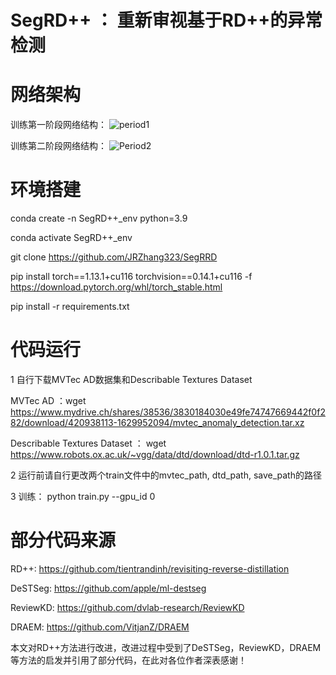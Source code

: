# SegRD++ ： 重新审视基于RD++的异常检测

# 网络架构

训练第一阶段网络结构：
![period1](https://github.com/JRZhang323/SegRRD/assets/168359661/5c64113e-09cb-4154-81ab-3e7c77e3cfee)

训练第二阶段网络结构：
![Period2](https://github.com/JRZhang323/SegRRD/assets/168359661/3b44757c-37e7-4b47-b755-82e0e8846f03)


# 环境搭建

conda create -n SegRD++_env python=3.9

conda activate SegRD++_env

git clone https://github.com/JRZhang323/SegRRD

pip install torch==1.13.1+cu116 torchvision==0.14.1+cu116 -f https://download.pytorch.org/whl/torch_stable.html

pip install -r requirements.txt


# 代码运行

1 自行下载MVTec AD数据集和Describable Textures Dataset
 
  MVTec AD ：wget https://www.mydrive.ch/shares/38536/3830184030e49fe74747669442f0f282/download/420938113-1629952094/mvtec_anomaly_detection.tar.xz
 
  Describable Textures Dataset ： wget https://www.robots.ox.ac.uk/~vgg/data/dtd/download/dtd-r1.0.1.tar.gz

2 运行前请自行更改两个train文件中的mvtec_path, dtd_path, save_path的路径
   
3 训练： python train.py --gpu_id 0



# 部分代码来源  

RD++: https://github.com/tientrandinh/revisiting-reverse-distillation

DeSTSeg: https://github.com/apple/ml-destseg

ReviewKD: https://github.com/dvlab-research/ReviewKD

DRAEM: https://github.com/VitjanZ/DRAEM

本文对RD++方法进行改进，改进过程中受到了DeSTSeg，ReviewKD，DRAEM等方法的启发并引用了部分代码，在此对各位作者深表感谢！

